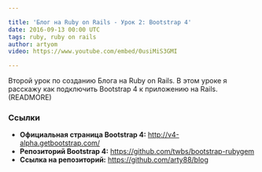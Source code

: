 ```yaml
---

title: 'Блог на Ruby on Rails - Урок 2: Bootstrap 4'
date: 2016-09-13 00:00 UTC
tags: ruby, ruby on rails
author: artyom
video: https://www.youtube.com/embed/0usiMiS3GMI

---
```


Второй урок по созданию Блога на Ruby on Rails. В этом уроке я расскажу как подключить Bootstrap 4 к приложению на Rails.
(READMORE)

### Ссылки

  * **Официальная страница Bootstrap 4:** http://v4-alpha.getbootstrap.com/
  * **Репозиторий Bootstrap 4:** https://github.com/twbs/bootstrap-rubygem
  * **Ссылка на репозиторий:** https://github.com/arty88/blog
